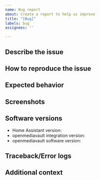```yaml
---
name: Bug report
about: Create a report to help us improve
title: "[Bug]"
labels: bug
assignees: ''

---
```


## Describe the issue
<!--
A clear and concise description of what the issue is.
-->


## How to reproduce the issue
<!--
Steps to reproduce the behavior:
1. Go to '...'
2. Click on '....'
3. See error
-->


## Expected behavior
<!--
A clear and concise description of what you expected to happen.
-->


## Screenshots
<!--
If applicable, add screenshots to help explain your problem.
-->

## Software versions
<!--
All fields in this sections are required.
-->
 - Home Assistant version: <!-- e.g. HA v0.108.3 -->
 - openmediavault integration version: <!-- e.g. v1.0.0 -->
 - openmediavault software version: <!-- e.g. v5.3.10 -->

## Traceback/Error logs
<!--
  If you come across any trace or error logs, please provide them.
-->


## Additional context
<!--
Add any other context about the problem here.
-->
